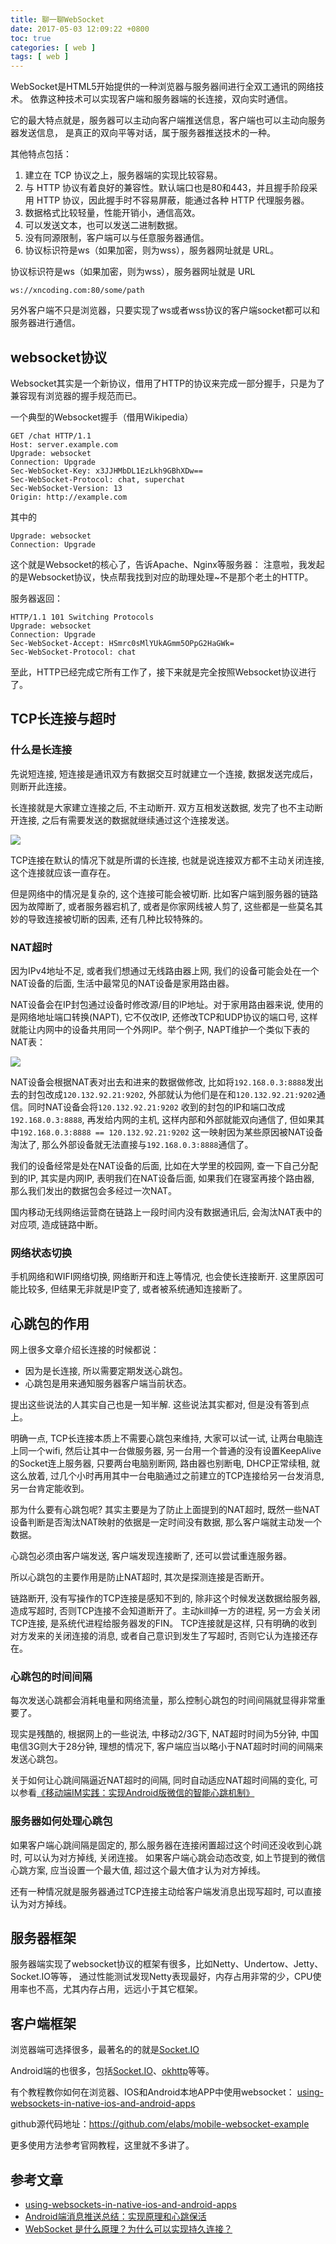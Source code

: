 ```yaml
---
title: 聊一聊WebSocket
date: 2017-05-03 12:09:22 +0800
toc: true
categories: [ web ]
tags: [ web ]
---
```


WebSocket是HTML5开始提供的一种浏览器与服务器间进行全双工通讯的网络技术。
依靠这种技术可以实现客户端和服务器端的长连接，双向实时通信。

它的最大特点就是，服务器可以主动向客户端推送信息，客户端也可以主动向服务器发送信息，
是真正的双向平等对话，属于服务器推送技术的一种。

其他特点包括：

1. 建立在 TCP 协议之上，服务器端的实现比较容易。
2. 与 HTTP 协议有着良好的兼容性。默认端口也是80和443，并且握手阶段采用 HTTP 协议，因此握手时不容易屏蔽，能通过各种 HTTP
   代理服务器。
3. 数据格式比较轻量，性能开销小，通信高效。
4. 可以发送文本，也可以发送二进制数据。
5. 没有同源限制，客户端可以与任意服务器通信。
6. 协议标识符是ws（如果加密，则为wss），服务器网址就是 URL。

协议标识符是ws（如果加密，则为wss），服务器网址就是 URL

```
ws://xncoding.com:80/some/path
```

另外客户端不只是浏览器，只要实现了ws或者wss协议的客户端socket都可以和服务器进行通信。
<!-- more -->

## websocket协议

Websocket其实是一个新协议，借用了HTTP的协议来完成一部分握手，只是为了兼容现有浏览器的握手规范而已。

一个典型的Websocket握手（借用Wikipedia）

```
GET /chat HTTP/1.1
Host: server.example.com
Upgrade: websocket
Connection: Upgrade
Sec-WebSocket-Key: x3JJHMbDL1EzLkh9GBhXDw==
Sec-WebSocket-Protocol: chat, superchat
Sec-WebSocket-Version: 13
Origin: http://example.com
```

其中的

```
Upgrade: websocket
Connection: Upgrade
```

这个就是Websocket的核心了，告诉Apache、Nginx等服务器：
注意啦，我发起的是Websocket协议，快点帮我找到对应的助理处理~不是那个老土的HTTP。

服务器返回：

```
HTTP/1.1 101 Switching Protocols
Upgrade: websocket
Connection: Upgrade
Sec-WebSocket-Accept: HSmrc0sMlYUkAGmm5OPpG2HaGWk=
Sec-WebSocket-Protocol: chat
```

至此，HTTP已经完成它所有工作了，接下来就是完全按照Websocket协议进行了。

## TCP长连接与超时

### 什么是长连接

先说短连接, 短连接是通讯双方有数据交互时就建立一个连接, 数据发送完成后，则断开此连接。

长连接就是大家建立连接之后, 不主动断开. 双方互相发送数据, 发完了也不主动断开连接,
之后有需要发送的数据就继续通过这个连接发送。

![](https://xnstatic-1253397658.file.myqcloud.com/websocket01.png)

TCP连接在默认的情况下就是所谓的长连接, 也就是说连接双方都不主动关闭连接, 这个连接就应该一直存在。

但是网络中的情况是复杂的, 这个连接可能会被切断. 比如客户端到服务器的链路因为故障断了, 或者服务器宕机了,
或者是你家网线被人剪了, 这些都是一些莫名其妙的导致连接被切断的因素, 还有几种比较特殊的。

### NAT超时

因为IPv4地址不足, 或者我们想通过无线路由器上网, 我们的设备可能会处在一个NAT设备的后面, 生活中最常见的NAT设备是家用路由器。

NAT设备会在IP封包通过设备时修改源/目的IP地址。对于家用路由器来说, 使用的是网络地址端口转换(NAPT),
它不仅改IP, 还修改TCP和UDP协议的端口号, 这样就能让内网中的设备共用同一个外网IP。举个例子, NAPT维护一个类似下表的NAT表：

![](https://xnstatic-1253397658.file.myqcloud.com/websocket02.png)

NAT设备会根据NAT表对出去和进来的数据做修改, 比如将`192.168.0.3:8888`发出去的封包改成`120.132.92.21:9202`,
外部就认为他们是在和`120.132.92.21:9202`通信。同时NAT设备会将`120.132.92.21:9202`
收到的封包的IP和端口改成`192.168.0.3:8888`,
再发给内网的主机, 这样内部和外部就能双向通信了, 但如果其中`192.168.0.3:8888 == 120.132.92.21:9202`
这一映射因为某些原因被NAT设备淘汰了, 那么外部设备就无法直接与`192.168.0.3:8888`通信了。

我们的设备经常是处在NAT设备的后面, 比如在大学里的校园网, 查一下自己分配到的IP, 其实是内网IP, 表明我们在NAT设备后面,
如果我们在寝室再接个路由器, 那么我们发出的数据包会多经过一次NAT。

国内移动无线网络运营商在链路上一段时间内没有数据通讯后, 会淘汰NAT表中的对应项, 造成链路中断。

### 网络状态切换

手机网络和WIFI网络切换, 网络断开和连上等情况, 也会使长连接断开. 这里原因可能比较多, 但结果无非就是IP变了, 或者被系统通知连接断了。

## 心跳包的作用

网上很多文章介绍长连接的时候都说：

* 因为是长连接, 所以需要定期发送心跳包。
* 心跳包是用来通知服务器客户端当前状态。

提出这些说法的人其实自己也是一知半解. 这些说法其实都对, 但是没有答到点上。

明确一点, TCP长连接本质上不需要心跳包来维持, 大家可以试一试, 让两台电脑连上同一个wifi, 然后让其中一台做服务器,
另一台用一个普通的没有设置KeepAlive的Socket连上服务器, 只要两台电脑别断网, 路由器也别断电,
DHCP正常续租, 就这么放着, 过几个小时再用其中一台电脑通过之前建立的TCP连接给另一台发消息, 另一台肯定能收到。

那为什么要有心跳包呢? 其实主要是为了防止上面提到的NAT超时,
既然一些NAT设备判断是否淘汰NAT映射的依据是一定时间没有数据, 那么客户端就主动发一个数据。

心跳包必须由客户端发送, 客户端发现连接断了, 还可以尝试重连服务器。

所以心跳包的主要作用是防止NAT超时, 其次是探测连接是否断开。

链路断开, 没有写操作的TCP连接是感知不到的, 除非这个时候发送数据给服务器, 造成写超时,
否则TCP连接不会知道断开了。主动kill掉一方的进程, 另一方会关闭TCP连接, 是系统代进程给服务器发的FIN。
TCP连接就是这样, 只有明确的收到对方发来的关闭连接的消息, 或者自己意识到发生了写超时, 否则它认为连接还存在。

### 心跳包的时间间隔

每次发送心跳都会消耗电量和网络流量，那么控制心跳包的时间间隔就显得非常重要了。

现实是残酷的, 根据网上的一些说法, 中移动2/3G下, NAT超时时间为5分钟, 中国电信3G则大于28分钟,
理想的情况下, 客户端应当以略小于NAT超时时间的间隔来发送心跳包。

关于如何让心跳间隔逼近NAT超时的间隔, 同时自动适应NAT超时间隔的变化,
可以参看[《移动端IM实践：实现Android版微信的智能心跳机制》](http://www.52im.net/thread-120-1-1.html)

### 服务器如何处理心跳包

如果客户端心跳间隔是固定的, 那么服务器在连接闲置超过这个时间还没收到心跳时, 可以认为对方掉线, 关闭连接。
如果客户端心跳会动态改变, 如上节提到的微信心跳方案, 应当设置一个最大值, 超过这个最大值才认为对方掉线。

还有一种情况就是服务器通过TCP连接主动给客户端发消息出现写超时, 可以直接认为对方掉线。

## 服务器框架

服务器端实现了websocket协议的框架有很多，比如Netty、Undertow、Jetty、Socket.IO等等，
通过性能测试发现Netty表现最好，内存占用非常的少，CPU使用率也不高，尤其内存占用，远远小于其它框架。

## 客户端框架

浏览器端可选择很多，最著名的的就是[Socket.IO](https://socket.io/)

Android端的也很多，包括[Socket.IO](https://socket.io/)、[okhttp](https://github.com/square/okhttp)等等。

有个教程教你如何在浏览器、IOS和Android本地APP中使用websocket：
[using-websockets-in-native-ios-and-android-apps](https://www.varvet.com/blog/using-websockets-in-native-ios-and-android-apps/)

github源代码地址：<https://github.com/elabs/mobile-websocket-example>

更多使用方法参考官网教程，这里就不多讲了。

## 参考文章

* [using-websockets-in-native-ios-and-android-apps](https://www.varvet.com/blog/using-websockets-in-native-ios-and-android-apps/)
* [Android端消息推送总结：实现原理和心跳保活](http://www.52im.net/thread-341-1-1.html)
* [WebSocket 是什么原理？为什么可以实现持久连接？](https://www.zhihu.com/question/20215561)


